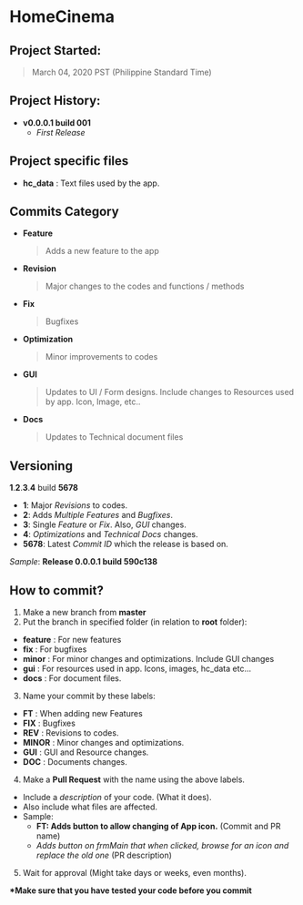 # HomeCinema

## Project Started:

> March 04, 2020 PST (Philippine Standard Time)

## Project History:

- **v0.0.0.1 build 001**
  - *First Release*
 
## Project specific files
  - **hc_data**	: Text files used by the app. 

## Commits Category

- **Feature**
  > Adds a new feature to the app
- **Revision**
  > Major changes to the codes  and functions / methods
- **Fix**
  > Bugfixes
- **Optimization**
  > Minor improvements to codes
- **GUI**
  > Updates to UI / Form designs. Include changes to Resources used by app. Icon, Image, etc..
- **Docs**
  > Updates to Technical document files
  
## Versioning

**1**.**2**.**3**.**4** build **5678**

- **1**: Major *Revisions* to codes.
- **2**: Adds *Multiple Features* and *Bugfixes*.
- **3**: Single *Feature* or *Fix*. Also, *GUI* changes.
- **4**: *Optimizations* and *Technical Docs* changes.
- **5678**: Latest *Commit ID* which the release is based on.

*Sample*: **Release 0.0.0.1 build 590c138**

## How to commit?

1. Make a new branch from **master**
2. Put the branch in specified folder (in relation to **root** folder):
  - **feature**	: For new features
  - **fix**		: For bugfixes
  - **minor**	: For minor changes and optimizations. Include GUI changes
  - **gui**		: For resources used in app. Icons, images, hc_data etc...
  - **docs**	: For document files.
3. Name your commit by these labels:
  - **FT**		: When adding new Features
  - **FIX**		: Bugfixes
  - **REV**		: Revisions to codes.
  - **MINOR**	: Minor changes and optimizations.
  - **GUI**		: GUI and Resource changes.
  - **DOC**		: Documents changes.
4. Make a **Pull Request** with the name using the above labels.
  - Include a *description* of your code. (What it does).
  - Also include what files are affected.
  - Sample:
    - **FT: Adds button to allow changing of App icon.** (Commit and PR name)
	- *Adds button on frmMain that when clicked, browse for an icon and replace the old one* (PR description)
5. Wait for approval (Might take days or weeks, even months).

**\*Make sure that you have tested your code before you commit**